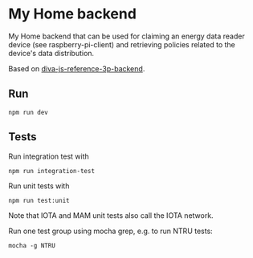 # My Home backend

My Home backend that can be used for claiming an energy data reader device (see raspberry-pi-client) and retrieving policies related to the device's data distribution.

Based on [diva-js-reference-3p-backend](https://github.com/Alliander/diva-js-reference-3p-backend).

## Run

`npm run dev`

## Tests

Run integration test with

```
npm run integration-test
```

Run unit tests with

```
npm run test:unit
```

Note that IOTA and MAM unit tests also call the IOTA network.

Run one test group using mocha grep, e.g. to run NTRU tests:

```
mocha -g NTRU
```
